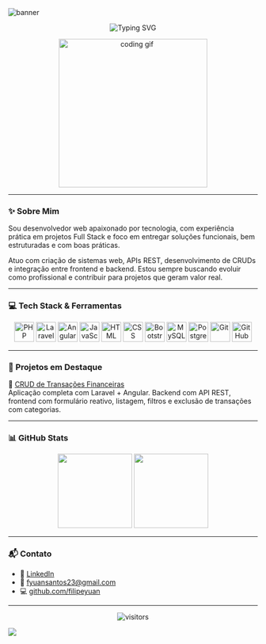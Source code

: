 <img src="https://capsule-render.vercel.app/api?type=waving&color=0A192F&height=200&section=header&text=Filipe%20Yuan%20👨‍💻&fontSize=40&fontColor=ffffff&animation=fadeIn" alt="banner"/>

<p align="center">
  <img src="https://readme-typing-svg.demolab.com?font=Fira+Code&weight=500&pause=1000&color=0A192FFF&center=true&vCenter=true&width=435&lines=Desenvolvedor+Web+Full+Stack;PHP+%7C+Laravel+%7C+Angular+%7C+MySQL;Apaixonado+por+c%C3%B3digo+limpo+e+solu%C3%A7%C3%B5es+eficientes" alt="Typing SVG" />
</p>

<p align="center">
  <img src="https://media.giphy.com/media/qgQUggAC3Pfv687qPC/giphy.gif" width="300" alt="coding gif">
</p>

---

### ✨ Sobre Mim

Sou desenvolvedor web apaixonado por tecnologia, com experiência prática em projetos Full Stack e foco em entregar soluções funcionais, bem estruturadas e com boas práticas.

Atuo com criação de sistemas web, APIs REST, desenvolvimento de CRUDs e integração entre frontend e backend. Estou sempre buscando evoluir como profissional e contribuir para projetos que geram valor real.

---

### 💻 Tech Stack & Ferramentas

<div align="center">
  <img src="https://cdn.jsdelivr.net/gh/devicons/devicon/icons/php/php-original.svg" height="40" alt="PHP"/>
  <img src="https://cdn.jsdelivr.net/gh/devicons/devicon/icons/laravel/laravel-plain.svg" height="40" alt="Laravel"/>
  <img src="https://cdn.jsdelivr.net/gh/devicons/devicon/icons/angularjs/angularjs-original.svg" height="40" alt="Angular"/>
  <img src="https://cdn.jsdelivr.net/gh/devicons/devicon/icons/javascript/javascript-original.svg" height="40" alt="JavaScript"/>
  <img src="https://cdn.jsdelivr.net/gh/devicons/devicon/icons/html5/html5-original.svg" height="40" alt="HTML"/>
  <img src="https://cdn.jsdelivr.net/gh/devicons/devicon/icons/css3/css3-original.svg" height="40" alt="CSS"/>
  <img src="https://cdn.jsdelivr.net/gh/devicons/devicon/icons/bootstrap/bootstrap-original.svg" height="40" alt="Bootstrap"/>
  <img src="https://cdn.jsdelivr.net/gh/devicons/devicon/icons/mysql/mysql-original.svg" height="40" alt="MySQL"/>
  <img src="https://cdn.jsdelivr.net/gh/devicons/devicon/icons/postgresql/postgresql-original.svg" height="40" alt="PostgreSQL"/>
  <img src="https://cdn.jsdelivr.net/gh/devicons/devicon/icons/git/git-original.svg" height="40" alt="Git"/>
  <img src="https://cdn.jsdelivr.net/gh/devicons/devicon/icons/github/github-original.svg" height="40" alt="GitHub"/>
</div>

---

### 📌 Projetos em Destaque

🧾 [CRUD de Transações Financeiras](https://github.com/filipeyuan/crud-transacoes)  
Aplicação completa com Laravel + Angular. Backend com API REST, frontend com formulário reativo, listagem, filtros e exclusão de transações com categorias.

---

### 📊 GitHub Stats

<div align="center">
  <img height="150" src="https://github-readme-stats.vercel.app/api?username=filipeyuan&show_icons=true&theme=tokyonight&count_private=true" />
  <img height="150" src="https://github-readme-stats.vercel.app/api/top-langs/?username=filipeyuan&layout=compact&theme=tokyonight" />
</div>

---

### 📬 Contato

- 💼 [LinkedIn](https://www.linkedin.com/in/filipeyuan)  
- 📧 fyuansantos23@gmail.com  
- 💻 [github.com/filipeyuan](https://github.com/filipeyuan)

---

<p align="center">
  <img alt="visitors" src="https://visitor-badge.glitch.me/badge?page_id=filipeyuan.filipeyuan" />
</p>

<img src="https://capsule-render.vercel.app/api?type=waving&color=0A192F&height=120&section=footer"/>
